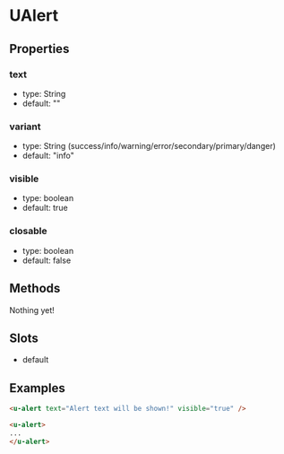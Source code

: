 # UAlert

## Properties

### text

* type: String
* default: ""

### variant

* type: String (success/info/warning/error/secondary/primary/danger)
* default: "info" 

### visible
* type: boolean
* default: true

### closable
* type: boolean
* default: false

## Methods

Nothing yet!

## Slots

* default

## Examples

```html
<u-alert text="Alert text will be shown!" visible="true" />

<u-alert>
...
</u-alert>
```

